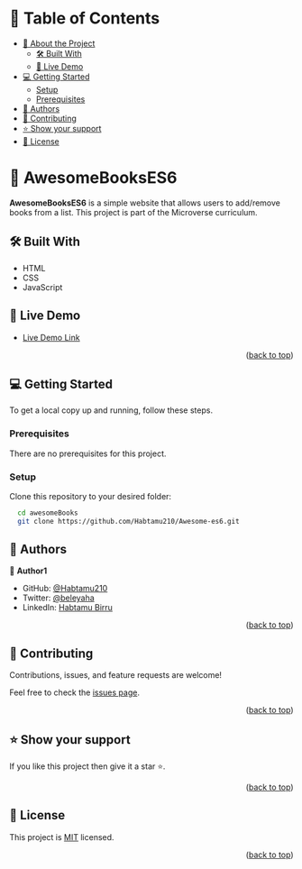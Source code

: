 <a name="readme-top"></a>

<!--
HOW TO USE:
This is an example of how you may give instructions on setting up your project locally.

Modify this file to match your project and remove sections that don't apply.

REQUIRED SECTIONS:
- Table of Contents
- About the Project
  - Built With
  - Live Demo
- Getting Started
- Authors
- Future Features
- Contributing
- Show your support
- Acknowledgements
- License

OPTIONAL SECTIONS:
- FAQ

After you're finished please remove all the comments and instructions!
-->

<!-- TABLE OF CONTENTS -->

# 📗 Table of Contents

- [📖 About the Project](#about-project)
  - [🛠 Built With](#built-with)
  - [🚀 Live Demo](#live-demo)
- [💻 Getting Started](#getting-started)
  - [Setup](#setup)
  - [Prerequisites](#prerequisites)
- [👥 Authors](#authors)
- [🤝 Contributing](#contributing)
- [⭐️ Show your support](#support)
- [📝 License](#license)

<!-- PROJECT DESCRIPTION -->

# 📖 AwesomeBooksES6 <a name="about-project"></a>

**AwesomeBooksES6** is a simple website that allows users to add/remove books from a list. This project is part of the Microverse curriculum.

## 🛠 Built With <a name="built-with"></a>

- HTML
- CSS
- JavaScript

<!-- LIVE DEMO -->

## 🚀 Live Demo <a name="live-demo"></a>

- [Live Demo Link](example.com)

<p align="right">(<a href="#readme-top">back to top</a>)</p>

<!-- GETTING STARTED -->

## 💻 Getting Started <a name="getting-started"></a>

To get a local copy up and running, follow these steps.

### Prerequisites

There are no prerequisites for this project.

### Setup

Clone this repository to your desired folder:

```sh
  cd awesomeBooks
  git clone https://github.com/Habtamu210/Awesome-es6.git
```

<!-- AUTHORS -->

## 👥 Authors <a name="authors"></a>

👤 **Author1**

- GitHub: [@Habtamu210](https://github.com/Habtamu210)
- Twitter: [@beleyaha](https://twitter.com/beleyaha)
- LinkedIn: [Habtamu Birru](https://linkedin.com/in/habtamu-birru-4187ab20/)

<p align="right">(<a href="#readme-top">back to top</a>)</p>

<!-- CONTRIBUTING -->

## 🤝 Contributing <a name="contributing"></a>

Contributions, issues, and feature requests are welcome!

Feel free to check the [issues page](../../issues/).

<p align="right">(<a href="#readme-top">back to top</a>)</p>

<!-- SUPPORT -->

## ⭐️ Show your support <a name="support"></a>

If you like this project then give it a star ⭐️.

<p align="right">(<a href="#readme-top">back to top</a>)</p>

<!-- LICENSE -->

## 📝 License <a name="license"></a>

This project is [MIT](./LICENSE) licensed.

<p align="right">(<a href="#readme-top">back to top</a>)</p>
